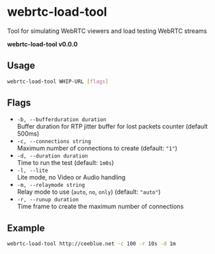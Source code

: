 # webrtc-load-tool
Tool for simulating WebRTC viewers and load testing WebRTC streams

**webrtc-load-tool v0.0.0**  

## Usage  
```sh
webrtc-load-tool WHIP-URL [flags]
```

## Flags  
- `-b, --bufferduration duration`   
Buffer duration for RTP jitter buffer for lost packets counter (default 500ms)
- `-c, --connections string`  
  Maximum number of connections to create (default: `"1"`)  
- `-d, --duration duration`  
  Time to run the test (default: `1m0s`)  
- `-l, --lite`  
Lite mode, no Video or Audio handling
- `-m, --relaymode string`  
  Relay mode to use (`auto`, `no`, `only`) (default: `"auto"`)  
- `-r, --runup duration`  
  Time frame to create the maximum number of connections  

## Example  
```sh
webrtc-load-tool http://ceeblue.net -c 100 -r 10s -d 1m
```
